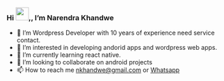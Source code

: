 ### Hi <img src="https://raw.githubusercontent.com/MartinHeinz/MartinHeinz/master/wave.gif" width="30px">,, I’m Narendra Khandwe
- 👋 I’m Wordpress Developer with 10 years of experience need service contact.
- 👀 I’m interested in developing andorid apps and wordpress web apps.
- 🌱 I’m currently learning react native.
- 💞️ I’m looking to collaborate on android projects
- 📫 How to reach me [nkhandwe@gmail.com](mailto:nkhandwe@gmail.com) or [Whatsapp](https://wa.me/message/NSAUJ5OHCRA6L1)

<!---
nkhandwe/nkhandwe is a ✨ special ✨ repository because its `README.md` (this file) appears on your GitHub profile.
You can click the Preview link to take a look at your changes.
--->
